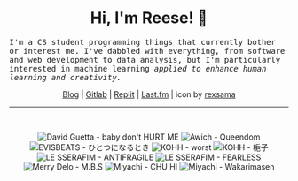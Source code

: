 <h1 align="center">Hi, I'm Reese! 👋</h1>

<p><samp>I'm a CS student programming things that currently bother or interest me. I've dabbled with everything, from software and web development to data analysis, but I'm particularly interested in machine learning <i>applied to enhance human learning and creativity.</i></p></samp>

<p align="center">
 <a href="https://renys.dev">Blog</a> | <a href="https://gitlab.com/renys">Gitlab</a> | <a href="https://replit.com/@renys">Replit</a> | <a href="https://last.fm/user/i-dle">Last.fm</a> | icon by <a href="https://deviantart.com/rexsama">rexsama</a>
</p>

<hr class="dotted">
<br>
<!-- lastfm -->
<p align="center"><img src="https://lastfm.freetls.fastly.net/i/u/64s/eeadecd238bb7f980442ee6f8e3bb553.jpg" title="David Guetta - baby don't HURT ME"> <img src="https://lastfm.freetls.fastly.net/i/u/64s/4d9b3273127265d50e73069e721a61a2.jpg" title="Awich - Queendom"> <img src="https://lastfm.freetls.fastly.net/i/u/64s/d91ffec522a54352b029e1b4b112018a.png" title="EVISBEATS - ひとつになるとき"> <img src="https://lastfm.freetls.fastly.net/i/u/64s/1eab39ff33d6256abb9c2e19b5a442e6.jpg" title="KOHH - worst"> <img src="https://lastfm.freetls.fastly.net/i/u/64s/a6ae56266f1f9c37f2a60de04798a902.png" title="KOHH - 梔子"> <img src="https://lastfm.freetls.fastly.net/i/u/64s/47403415f97336603c88ea4c1062d4b1.jpg" title="LE SSERAFIM - ANTIFRAGILE"> <img src="https://lastfm.freetls.fastly.net/i/u/64s/e9241af49d5f63f63cf1b000a4276f46.png" title="LE SSERAFIM - FEARLESS"> <img src="https://lastfm.freetls.fastly.net/i/u/64s/d0422b35074d1b0a696067e98da9c9cb.jpg" title="Merry Delo - M.B.S"> <img src="https://lastfm.freetls.fastly.net/i/u/64s/cf1b40a53d6d7312025ef1a66f850c96.jpg" title="Miyachi - CHU HI"> <img src="https://lastfm.freetls.fastly.net/i/u/64s/36bb406b17f0d02c50dd2ad2632cb0dc.jpg" title="Miyachi - Wakarimasen"> </p>
